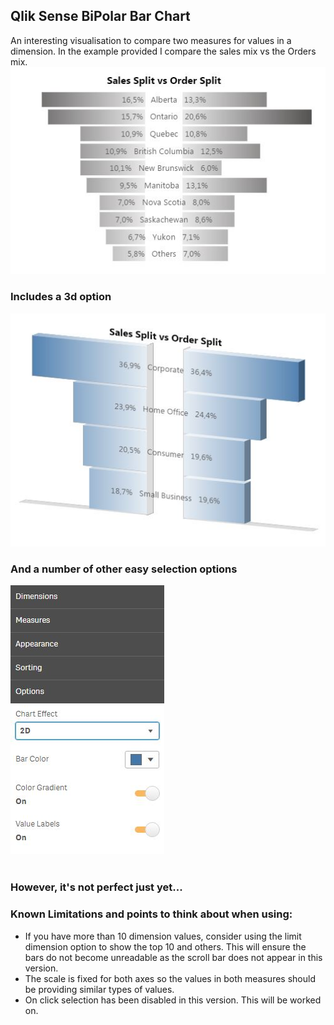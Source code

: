 <h2>Qlik Sense BiPolar Bar Chart</h2>
An interesting visualisation to compare two measures for values in a dimension. In the example provided I compare the sales mix vs the Orders mix.
<br>
<img src="https://github.com/ardwork/BiPolarChart-RGraph/blob/master/img/chart.JPG">
<br>
<h3>Includes a 3d option</h3>
<img src="https://github.com/ardwork/BiPolarChart-RGraph/blob/master/img/chart2.JPG">
<br>
<h3>And a number of other easy selection options</h3>
<img src="https://github.com/ardwork/BiPolarChart-RGraph/blob/master/img/menu.JPG">
<br>
<br>
<h3>However, it's not perfect just yet...</h3>
<h3>Known Limitations and points to think about when using:</h3>
<ul><li>If you have more than 10 dimension values, consider using the limit dimension option to show the top 10 and others. This will ensure the bars do not become unreadable as the scroll bar does not appear in this version.</li>
<li>The scale is fixed for both axes so the values in both measures should be providing similar types of values.</li>
<li>On click selection has been disabled in this version. This will be worked on.</li>
</ul>

